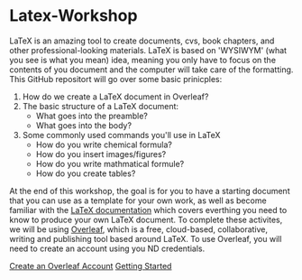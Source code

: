# Latex-Workshop
LaTeX is an amazing tool to create documents, cvs, book chapters, and other professional-looking materials. LaTeX is based on 'WYSIWYM' (what you see is what you mean) idea, meaning you only have to focus on the contents of you document and the computer will take care of the formatting. This GitHub repositort will go over some basic prinicples:

1. How do we create a LaTeX document in Overleaf?
2. The basic structure of a LaTeX document:
	* What goes into the preamble?
	* What goes into the body?
3. Some commonly used commands you'll use in LaTeX
	* How do you write chemical formula?
	* How do you insert images/figures?
	* How do you write mathmatical formule?
	* How do you create tables?

At the end of this workshop, the goal is for you to have a starting document that you can use as a template for your own work, as well as become familiar with the [LaTeX documentation](https://www.overleaf.com/learn/latex/Creating_a_document_in_LaTeX) which covers everthing you need to know to produce your own LaTeX document.	To complete these activites, we will be using [Overleaf](https://www.overleaf.com/for/authors), which is a free, cloud-based, collaborative, writing and publishing tool based around LaTeX. To use Overleaf, you will need to create an account using you ND credentials. 

[Create an Overleaf Account](sections/account.md)
[Getting Started](sections/helloworld.md) 
